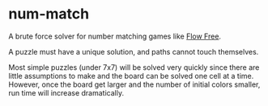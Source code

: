 # num-match

A brute force solver for number matching games like [Flow Free](https://play.google.com/store/apps/details?id=com.bigduckgames.flow&hl=en).

A puzzle must have a unique solution, and paths cannot touch themselves.

Most simple puzzles (under 7x7) will be solved very quickly since there are little assumptions to make and the board can be solved one cell at a time. However, once the board get larger and the number of initial colors smaller, run time will increase dramatically.